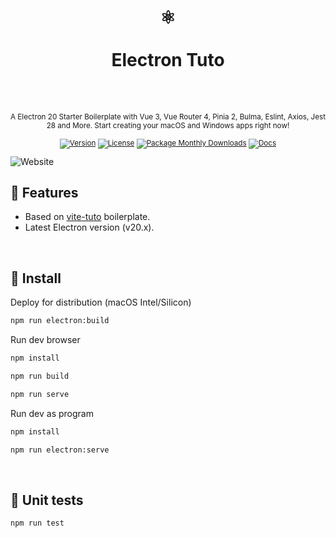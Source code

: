 <div align="center">
  <h1>
    <br/>
    ⚛️
    <br />
    <br />
    Electron Tuto
    <br />
    <br />
  </h1>
  <sup>
    <br />
   A Electron 20 Starter Boilerplate with Vue 3, Vue Router 4, Pinia 2, Bulma, Eslint, Axios, Jest 28 and More. Start creating your macOS and Windows apps right now!</em>
    <br />
    <br /

[![Version](https://img.shields.io/github/v/tag/morellexf26/electron-tuto?label=%20&style=for-the-badge)](https://github.com/morellexf26/electron-tuto/releases)
[![License](https://img.shields.io/badge/-MIT-f56565.svg?longCache=true&style=for-the-badge)](https://github.com/morellexf26/electron-tuto/blob/main/LICENSE)
[![Package Monthly Downloads](https://img.shields.io/npm/dm/electron-tuto?label=%20&style=for-the-badge)](https://www.npmjs.com/package/electron-tuto)
[![Docs](https://img.shields.io/badge/-Docs-blue.svg?style=for-the-badge)](https://www.electronjs.org)

  </sup>
</div>

<img alt='Website' src="./src/assets/screenshots/login.png" />

## 💎 Features

- Based on [vite-tuto](https://github.com/morellexf26/vite-tuto.git) boilerplate.
- Latest Electron version (v20.x).

<br>

## 🚀 Install

Deploy for distribution (macOS Intel/Silicon)

```bash
npm run electron:build
```

Run dev browser

```bash
npm install

npm run build

npm run serve
```

Run dev as program

```bash
npm install

npm run electron:serve
```

<br>

## 🧪 Unit tests

```
npm run test
```
